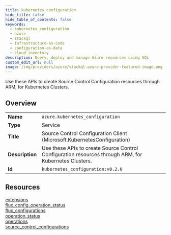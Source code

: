 ```yaml
---
title: kubernetes_configuration
hide_title: false
hide_table_of_contents: false
keywords:
  - kubernetes_configuration
  - azure
  - stackql
  - infrastructure-as-code
  - configuration-as-data
  - cloud inventory
description: Query, deploy and manage Azure resources using SQL
custom_edit_url: null
image: /img/providers/azure/stackql-azure-provider-featured-image.png
---
```

Use these APIs to create Source Control Configuration resources through ARM, for Kubernetes Clusters.  
    

## Overview
<table><tbody>
<tr><td><b>Name</b></td><td><code>azure.kubernetes_configuration</code></td></tr>
<tr><td><b>Type</b></td><td>Service</td></tr>
<tr><td><b>Title</b></td><td>Source Control Configuration Client (Microsoft.KubernetesConfiguration)</td></tr>
<tr><td><b>Description</b></td><td>Use these APIs to create Source Control Configuration resources through ARM, for Kubernetes Clusters.</td></tr>
<tr><td><b>Id</b></td><td><code>kubernetes_configuration:v0.2.0</code></td></tr>
</tbody></table>

## Resources
<div class="row">
<div class="providerDocColumn">
<a href="/providers/azure/kubernetes_configuration/extensions/">extensions</a><br />
<a href="/providers/azure/kubernetes_configuration/flux_config_operation_status/">flux_config_operation_status</a><br />
<a href="/providers/azure/kubernetes_configuration/flux_configurations/">flux_configurations</a><br />
</div>
<div class="providerDocColumn">
<a href="/providers/azure/kubernetes_configuration/operation_status/">operation_status</a><br />
<a href="/providers/azure/kubernetes_configuration/operations/">operations</a><br />
<a href="/providers/azure/kubernetes_configuration/source_control_configurations/">source_control_configurations</a><br />
</div>
</div>
